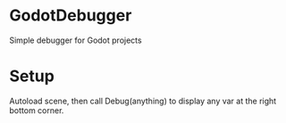 # GodotDebugger
Simple debugger for Godot projects

# Setup
Autoload scene, then call Debug(anything) to display any var at the right bottom corner.
